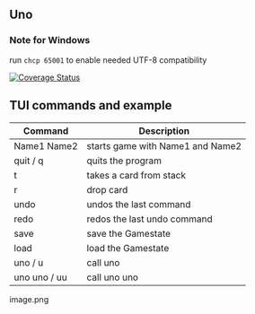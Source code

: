 ## Uno

### Note for Windows
run `chcp 65001` to enable needed UTF-8 compatibility

[![Coverage Status](https://coveralls.io/repos/github/adigram/uno/badge.svg?branch=master)](https://coveralls.io/github/adigram/uno?branch=master)



## TUI commands and example
Command | Description 
--------|--------
Name1 Name2            | starts game with Name1 and Name2
quit      / q          | quits the program
t                      | takes a card from stack
r                      | drop card
undo                   | undos the last command
redo                   | redos the last undo command
save                   | save the Gamestate
load                   | load the Gamestate
uno       / u          | call uno
uno uno  / uu          | call uno uno



image.png